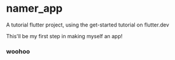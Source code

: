 # namer_app

A tutorial flutter project, using the get-started tutorial on flutter.dev

This'll be my first step in making myself an app! 
### woohoo
